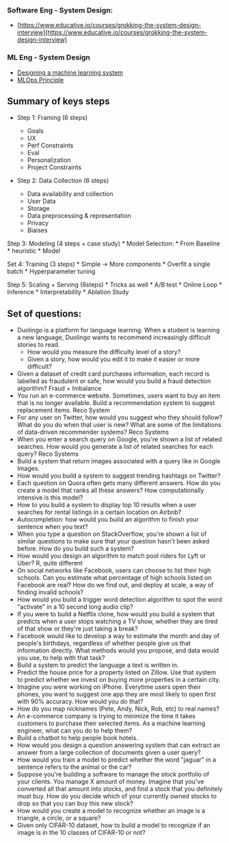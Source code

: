 ### Software Eng - System Design:
* [https://www.educative.io/courses/grokking-the-system-design-interview](https://www.educative.io/courses/grokking-the-system-design-interview)



### ML Eng - System Design
* [Designing a machine learning system](https://huyenchip.com/machine-learning-systems-design/design-a-machine-learning-system.html)
* [MLOps Principle](https://ml-ops.org/content/mlops-principles)

## Summary of keys steps

* Step 1: Framing (6 steps)
    * Goals
    * UX
    * Perf Constraints
    * Eval 
    * Personalization
    * Project Constraints

* Step 2: Data Collection (6 steps)
    * Data availability and collection
    * User Data
    * Storage
    * Data preprocessing & representation 
    * Privacy
    * Biaises

Step 3: Modeling (4 steps + case study)
    * Model Selection: 
    * From Baseline 
    * heuristic 
    * Model

Set 4: Training (3 steps)
    * Simple -> More components
    * Overfit a single batch
    * Hyperparameter tuning


Step 5: Scaling + Serving (6steps)
    * Tricks as well
    * A/B test
    * Online Loop
    * Inference
    * Interpretability
    * Ablation Study
    
    
## Set of questions:

* Duolingo is a platform for language learning. When a student is learning a new language, Duolingo wants to recommend increasingly difficult stories to read.
    * How would you measure the difficulty level of a story?
    * Given a story, how would you edit it to make it easier or more difficult?
* Given a dataset of credit card purchases information, each record is labelled as fraudulent or safe, how would you build a fraud detection algorithm?
	Fraud + Imbalance
* You run an e-commerce website. Sometimes, users want to buy an item that is no longer available. Build a recommendation system to suggest replacement items.
	Reco System
* For any user on Twitter, how would you suggest who they should follow? What do you do when that user is new? What are some of the limitations of data-driven recommender systems?
	Reco Systems
* When you enter a search query on Google, you're shown a list of related searches. How would you generate a list of related searches for each query?
	Reco Systems
* Build a system that return images associated with a query like in Google Images.
* How would you build a system to suggest trending hashtags on Twitter?
* Each question on Quora often gets many different answers. How do you create a model that ranks all these answers? How computationally intensive is this model?
* How to you build a system to display top 10 results when a user searches for rental listings in a certain location on Airbnb?
* Autocompletion: how would you build an algorithm to finish your sentence when you text?
* When you type a question on StackOverflow, you're shown a list of similar questions to make sure that your question hasn't been asked before. How do you build such a system?
* How would you design an algorithm to match pool riders for Lyft or Uber?
	R, quite different
* On social networks like Facebook, users can choose to list their high schools. Can you estimate what percentage of high schools listed on Facebook are real? How do we find out, and deploy at scale, a way of finding invalid schools?
* How would you build a trigger word detection algorithm to spot the word "activate" in a 10 second long audio clip?
* If you were to build a Netflix clone, how would you build a system that predicts when a user stops watching a TV show, whether they are tired of that show or they're just taking a break?
* Facebook would like to develop a way to estimate the month and day of people's birthdays, regardless of whether people give us that information directly. What methods would you propose, and data would you use, to help with that task?
* Build a system to predict the language a text is written in.
* Predict the house price for a property listed on Zillow. Use that system to predict whether we invest on buying more properties in a certain city.
* Imagine you were working on iPhone. Everytime users open their phones, you want to suggest one app they are most likely to open first with 90% accuracy. How would you do that?
* How do you map nicknames (Pete, Andy, Nick, Rob, etc) to real names?
* An e-commerce company is trying to minimize the time it takes customers to purchase their selected items. As a machine learning engineer, what can you do to help them?
* Build a chatbot to help people book hotels.
* How would you design a question answering system that can extract an answer from a large collection of documents given a user query?
* How would you train a model to predict whether the word "jaguar" in a sentence refers to the animal or the car?
* Suppose you're building a software to manage the stock portfolio of your clients. You manage X amount of money. Imagine that you've converted all that amount into stocks, and find a stock that you definitely must buy. How do you decide which of your currently owned stocks to drop so that you can buy this new stock?
* How would you create a model to recognize whether an image is a triangle, a circle, or a square?
* Given only CIFAR-10 dataset, how to build a model to recognize if an image is in the 10 classes of CIFAR-10 or not?


